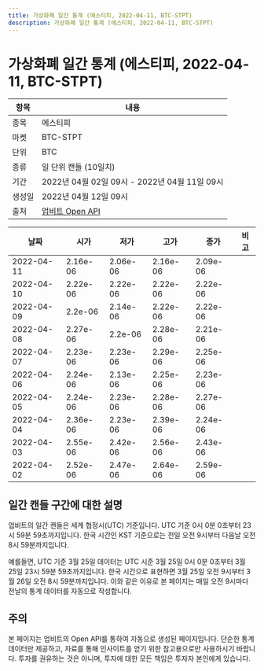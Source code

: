 ```yaml
---
title: 가상화폐 일간 통계 (에스티피, 2022-04-11, BTC-STPT)
description: 가상화폐 일간 통계 (에스티피, 2022-04-11, BTC-STPT)
---
```



가상화폐 일간 통계 (에스티피, 2022-04-11, BTC-STPT)
===

|항목|내용|
|--|--|
|종목|에스티피|
|마켓|BTC-STPT|
|단위|BTC|
|종류|일 단위 캔들 (10일치)|
|기간|2022년 04월 02일 09시 - 2022년 04월 11일 09시|
|생성일|2022년 04월 12일 09시|
|출처|[업비트 Open API](https://docs.upbit.com)|


|날짜|시가|저가|고가|종가|비고|
|--|--|--|--|--|--|
|2022-04-11|2.16e-06|2.06e-06|2.16e-06|2.09e-06|    |
|2022-04-10|2.22e-06|2.22e-06|2.22e-06|2.22e-06|    |
|2022-04-09|2.2e-06|2.14e-06|2.22e-06|2.22e-06|    |
|2022-04-08|2.27e-06|2.2e-06|2.28e-06|2.21e-06|    |
|2022-04-07|2.23e-06|2.23e-06|2.29e-06|2.25e-06|    |
|2022-04-06|2.24e-06|2.13e-06|2.25e-06|2.23e-06|    |
|2022-04-05|2.24e-06|2.23e-06|2.28e-06|2.27e-06|    |
|2022-04-04|2.36e-06|2.23e-06|2.39e-06|2.24e-06|    |
|2022-04-03|2.55e-06|2.42e-06|2.56e-06|2.43e-06|    |
|2022-04-02|2.52e-06|2.47e-06|2.64e-06|2.59e-06|    |


일간 캔들 구간에 대한 설명
---


업비트의 일간 캔들은 세계 협정시(UTC) 기준입니다. 
UTC 기준 0시 0분 0초부터 23시 59분 59초까지입니다. 
한국 시간인 KST 기준으로는 전일 오전 9시부터 다음날 오전 8시 59분까지입니다. 


예를들면, UTC 기준 3월 25일 데이터는 UTC 시준 3월 25일 0시 0분 0초부터 3월 25일 23시 59분 59초까지입니다. 
한국 시간으로 표현하면 3월 25일 오전 9시부터 3월 26일 오전 8시 59분까지입니다. 
이와 같은 이유로 본 페이지는 매일 오전 9시마다 전날의 통계 데이터를 자동으로 작성합니다. 


주의
---


본 페이지는 업비트의 Open API를 통하여 자동으로 생성된 페이지입니다. 
단순한 통계 데이터만 제공하고, 자료를 통해 인사이트를 얻기 위한 참고용으로만 사용하시기 바랍니다. 
투자를 권유하는 것은 아니며, 투자에 대한 모든 책임은 투자자 본인에게 있습니다. 
